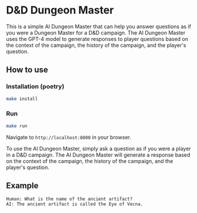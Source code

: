 # D&D Dungeon Master

This is a simple AI Dungeon Master that can help you answer questions as if you were a Dungeon Master for a D&D campaign. The AI Dungeon Master uses the GPT-4 model to generate responses to player questions based on the context of the campaign, the history of the campaign, and the player's question.

## How to use

### Installation (poetry)

```bash
make install
```

### Run

```bash
make run
```

Navigate to `http://localhost:8000` in your browser.

To use the AI Dungeon Master, simply ask a question as if you were a player in a D&D campaign. The AI Dungeon Master will generate a response based on the context of the campaign, the history of the campaign, and the player's question.

## Example

```
Human: What is the name of the ancient artifact?
AI: The ancient artifact is called the Eye of Vecna.
```

